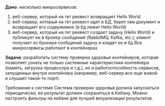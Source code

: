 
**Дано**: несколько микросервисов: 
  1. веб-сервер, который на гет реквест возвращает Hello World
  2. веб-сервер, который на гет реквест идет в БД, берет там документ и возвращает его содержимое (в бд лежит Hello World)
  3. веб-сервер, который на гет реквест создает задачу (Hello World) и публикует ее в брокер сообщений (RabbitMQ, Kafka, etc.); клиент получает из брокера сообщений задачу и кладет ее в бд
  Все микросервисы работают в контейнерах

**Задача**: разработать систему проверки здоровья контейнеров, которая позволяет узнать не только системные характеристики контейнера (память, загрузка процессора и т.д.), но и работоспособность сервисов, запущенных внутри контейнера (например, веб-сервер все еще живой и слушает такой-то порт).

Требования к системе Система проверки здоровья должна запускаться периодически, ее результат должен сохраняться в Кибану. Можно настроить фильтры на кибане для лучшей визуализации результатов.
